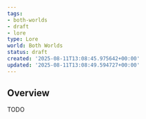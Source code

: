 ```yaml
---
tags:
- both-worlds
- draft
- lore
type: Lore
world: Both Worlds
status: draft
created: '2025-08-11T13:08:45.975642+00:00'
updated: '2025-08-11T13:08:49.594727+00:00'
---
```




## Overview

TODO
